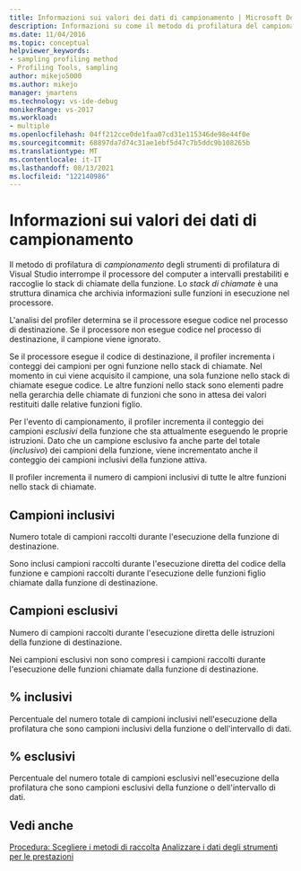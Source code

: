 ```yaml
---
title: Informazioni sui valori dei dati di campionamento | Microsoft Docs
description: Informazioni su come il metodo di profilatura del campionamento Visual Studio Strumenti di profilatura interrompe il processore del computer a intervalli impostati e raccoglie lo stack di chiamate di funzione.
ms.date: 11/04/2016
ms.topic: conceptual
helpviewer_keywords:
- sampling profiling method
- Profiling Tools, sampling
author: mikejo5000
ms.author: mikejo
manager: jmartens
ms.technology: vs-ide-debug
monikerRange: vs-2017
ms.workload:
- multiple
ms.openlocfilehash: 04ff212cce0de1faa07cd31e115346de98e44f0e
ms.sourcegitcommit: 68897da7d74c31ae1ebf5d47c7b5ddc9b108265b
ms.translationtype: MT
ms.contentlocale: it-IT
ms.lasthandoff: 08/13/2021
ms.locfileid: "122140986"
---
```

# <a name="understand-sampling-data-values"></a>Informazioni sui valori dei dati di campionamento

Il metodo di profilatura di *campionamento* degli strumenti di profilatura di Visual Studio interrompe il processore del computer a intervalli prestabiliti e raccoglie lo stack di chiamate della funzione. Lo *stack di chiamate* è una struttura dinamica che archivia informazioni sulle funzioni in esecuzione nel processore.

L'analisi del profiler determina se il processore esegue codice nel processo di destinazione. Se il processore non esegue codice nel processo di destinazione, il campione viene ignorato.

Se il processore esegue il codice di destinazione, il profiler incrementa i conteggi dei campioni per ogni funzione nello stack di chiamate. Nel momento in cui viene acquisito il campione, una sola funzione nello stack di chiamate esegue codice. Le altre funzioni nello stack sono elementi padre nella gerarchia delle chiamate di funzioni che sono in attesa dei valori restituiti dalle relative funzioni figlio.

Per l'evento di campionamento, il profiler incrementa il conteggio dei campioni *esclusivi* della funzione che sta attualmente eseguendo le proprie istruzioni. Dato che un campione esclusivo fa anche parte del totale (*inclusivo*) dei campioni della funzione, viene incrementato anche il conteggio dei campioni inclusivi della funzione attiva.

 Il profiler incrementa il numero di campioni inclusivi di tutte le altre funzioni nello stack di chiamate.

## <a name="inclusive-samples"></a>Campioni inclusivi

Numero totale di campioni raccolti durante l'esecuzione della funzione di destinazione.

Sono inclusi campioni raccolti durante l'esecuzione diretta del codice della funzione e campioni raccolti durante l'esecuzione delle funzioni figlio chiamate dalla funzione di destinazione.

## <a name="exclusive-samples"></a>Campioni esclusivi

Numero di campioni raccolti durante l'esecuzione diretta delle istruzioni della funzione di destinazione.

Nei campioni esclusivi non sono compresi i campioni raccolti durante l'esecuzione delle funzioni chiamate dalla funzione di destinazione.

## <a name="inclusive-percent"></a>% inclusivi

Percentuale del numero totale di campioni inclusivi nell'esecuzione della profilatura che sono campioni inclusivi della funzione o dell'intervallo di dati.

## <a name="exclusive-percent"></a>% esclusivi

Percentuale del numero totale di campioni esclusivi nell'esecuzione della profilatura che sono campioni esclusivi della funzione o dell'intervallo di dati.

## <a name="see-also"></a>Vedi anche

[Procedura: Scegliere i metodi di raccolta](../profiling/how-to-choose-collection-methods.md) 
 [Analizzare i dati degli strumenti per le prestazioni](../profiling/analyzing-performance-tools-data.md)
